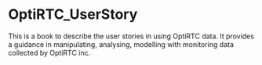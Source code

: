 # OptiRTC_UserStory
This is a book to describe the user stories in using OptiRTC data. It provides a guidance in manipulating, analysing, modelling with monitoring data collected by OptiRTC inc.
